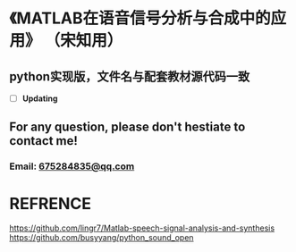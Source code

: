 # 《MATLAB在语音信号分析与合成中的应用》 （宋知用）
## **python**实现版，文件名与配套教材源代码一致

- [ ] **Updating**

## For any question, please don't hestiate to contact me!
### Email: 675284835@qq.com

# REFRENCE
https://github.com/lingr7/Matlab-speech-signal-analysis-and-synthesis  
https://github.com/busyyang/python_sound_open
